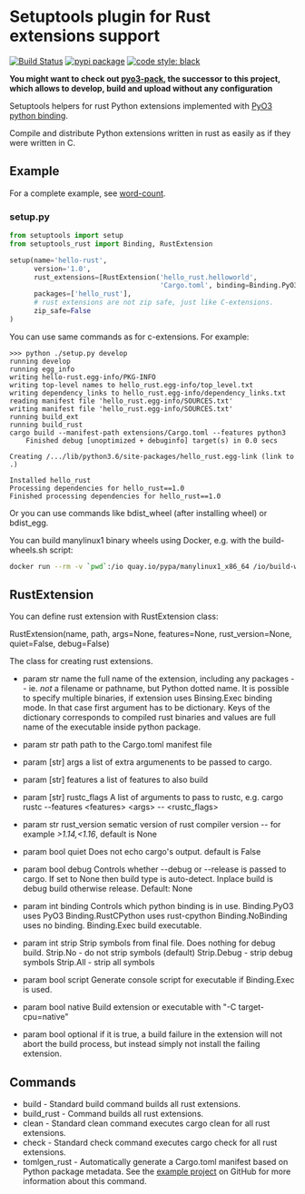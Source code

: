 # Setuptools plugin for Rust extensions support

[![Build Status](https://travis-ci.org/PyO3/setuptools-rust.svg?branch=master)](https://travis-ci.org/PyO3/setuptools-rust)
[![pypi package](https://badge.fury.io/py/setuptools-rust.svg)](https://badge.fury.io/py/setuptools-rust)
[![code style: black](https://img.shields.io/badge/code%20style-black-000000.svg)](https://github.com/ambv/black)

**You might want to check out [pyo3-pack](https://github.com/PyO3/pyo3-pack), the successor to this project, which allows to develop, build and upload without any configuration**

Setuptools helpers for rust Python extensions implemented with [PyO3
python binding](https://github.com/PyO3/pyo3).

Compile and distribute Python extensions written in rust as easily as if
they were written in C.

## Example

For a complete example, see
[word-count](https://github.com/PyO3/pyo3/tree/master/examples/word-count).

### setup.py

```python
from setuptools import setup
from setuptools_rust import Binding, RustExtension

setup(name='hello-rust',
      version='1.0',
      rust_extensions=[RustExtension('hello_rust.helloworld',
                                     'Cargo.toml', binding=Binding.PyO3)],
      packages=['hello_rust'],
      # rust extensions are not zip safe, just like C-extensions.
      zip_safe=False
)
```

You can use same commands as for c-extensions. For example:

```
>>> python ./setup.py develop
running develop
running egg_info
writing hello-rust.egg-info/PKG-INFO
writing top-level names to hello_rust.egg-info/top_level.txt
writing dependency_links to hello_rust.egg-info/dependency_links.txt
reading manifest file 'hello_rust.egg-info/SOURCES.txt'
writing manifest file 'hello_rust.egg-info/SOURCES.txt'
running build_ext
running build_rust
cargo build --manifest-path extensions/Cargo.toml --features python3
    Finished debug [unoptimized + debuginfo] target(s) in 0.0 secs

Creating /.../lib/python3.6/site-packages/hello_rust.egg-link (link to .)

Installed hello_rust
Processing dependencies for hello_rust==1.0
Finished processing dependencies for hello_rust==1.0
```

Or you can use commands like bdist\_wheel (after installing wheel) or
bdist\_egg.

You can build manylinux1 binary wheels using Docker, e.g. with the
build-wheels.sh
script:

```bash
docker run --rm -v `pwd`:/io quay.io/pypa/manylinux1_x86_64 /io/build-wheels.sh
```

## RustExtension

You can define rust extension with RustExtension class:

RustExtension(name, path, args=None, features=None,
rust\_version=None, quiet=False, debug=False)

The class for creating rust extensions.

   - param str name
     the full name of the extension, including any packages -- ie.
     *not* a filename or pathname, but Python dotted name. It is
     possible to specify multiple binaries, if extension uses
     Binsing.Exec binding mode. In that case first argument has to be
     dictionary. Keys of the dictionary corresponds to compiled rust
     binaries and values are full name of the executable inside python
     package.

   - param str path
     path to the Cargo.toml manifest file

   - param \[str\] args
     a list of extra argumenents to be passed to cargo.

   - param \[str\] features
     a list of features to also build

   - param \[str\] rustc\_flags
     A list of arguments to pass to rustc, e.g. cargo rustc --features
     \<features\> \<args\> -- \<rustc\_flags\>

   - param str rust\_version
     sematic version of rust compiler version -- for example
     *\>1.14,\<1.16*, default is None

   - param bool quiet
     Does not echo cargo's output. default is False

   - param bool debug
     Controls whether --debug or --release is passed to cargo. If set
     to None then build type is auto-detect. Inplace build is debug
     build otherwise release. Default: None

   - param int binding
     Controls which python binding is in use. Binding.PyO3 uses PyO3
     Binding.RustCPython uses rust-cpython Binding.NoBinding uses no
     binding. Binding.Exec build executable.

   - param int strip
     Strip symbols from final file. Does nothing for debug build.
     Strip.No - do not strip symbols (default) Strip.Debug - strip
     debug symbols Strip.All - strip all symbols

   - param bool script
     Generate console script for executable if Binding.Exec is used.

   - param bool native
     Build extension or executable with "-C target-cpu=native"

   - param bool optional
     if it is true, a build failure in the extension will not abort the
     build process, but instead simply not install the failing
     extension.

## Commands

  - build - Standard build command builds all rust extensions.
  - build\_rust - Command builds all rust extensions.
  - clean - Standard clean command executes cargo clean for all rust
    extensions.
  - check - Standard check command executes cargo check for all rust
    extensions.
  - tomlgen\_rust - Automatically generate a Cargo.toml manifest based
    on Python package metadata. See the [example
    project](https://github.com/PyO3/setuptools-rust/tree/master/example_tomlgen)
    on GitHub for more information about this command.
